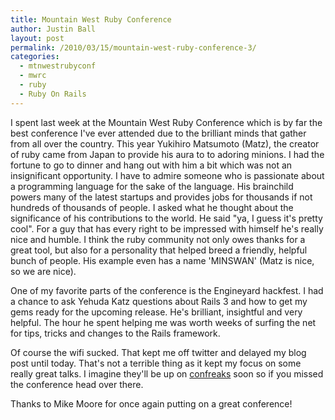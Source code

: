 ```yaml
---
title: Mountain West Ruby Conference
author: Justin Ball
layout: post
permalink: /2010/03/15/mountain-west-ruby-conference-3/
categories:
  - mtnwestrubyconf
  - mwrc
  - ruby
  - Ruby On Rails
---
```

I spent last week at the Mountain West Ruby Conference which is by far the best conference I've ever attended due to the brilliant minds that gather from all over the country. This year Yukihiro Matsumoto (Matz), the creator of ruby came from Japan to provide his aura to to adoring minions. I had the fortune to go to dinner and hang out with him a bit which was not an insignificant opportunity. I have to admire someone who is passionate about a programming language for the sake of the language. His brainchild powers many of the latest startups and provides jobs for thousands if not hundreds of thousands of people. I asked what he thought about the significance of his contributions to the world. He said "ya, I guess it's pretty cool". For a guy that has every right to be impressed with himself he's really nice and humble. I think the ruby community not only owes thanks for a great tool, but also for a personality that helped breed a friendly, helpful bunch of people. His example even has a name 'MINSWAN' (Matz is nice, so we are nice).

One of my favorite parts of the conference is the Engineyard hackfest. I had a chance to ask Yehuda Katz questions about Rails 3 and how to get my gems ready for the upcoming release. He's brilliant, insightful and very helpful. The hour he spent helping me was worth weeks of surfing the net for tips, tricks and changes to the Rails framework.

Of course the wifi sucked. That kept me off twitter and delayed my blog post until today. That's not a terrible thing as it kept my focus on some really great talks. I imagine they'll be up on [confreaks][1] soon so if you missed the conference head over there.

 [1]: http://www.confreaks.com/events

Thanks to Mike Moore for once again putting on a great conference!